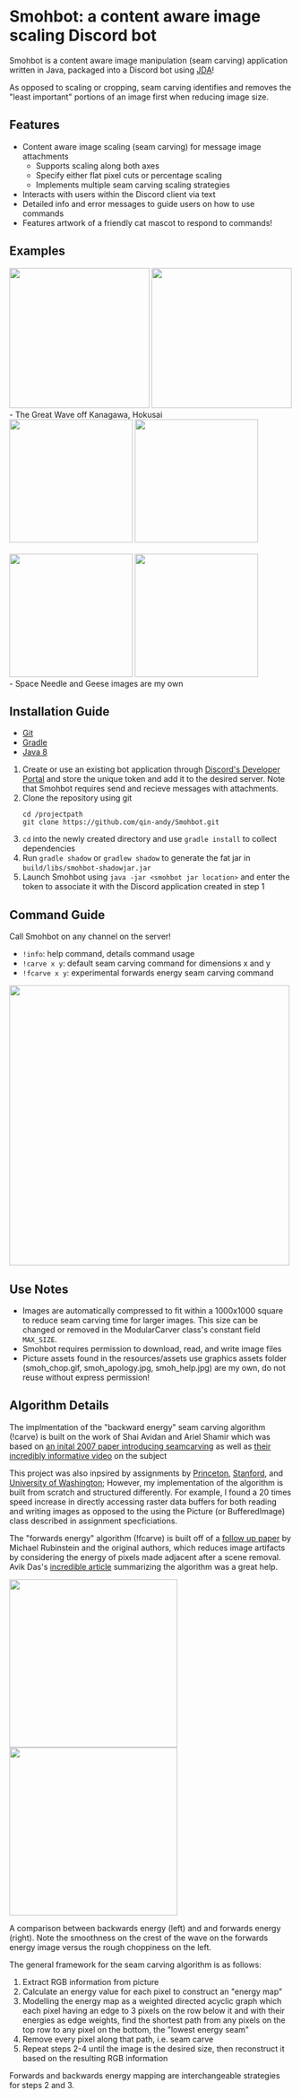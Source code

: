 
# Smohbot: a content aware image scaling Discord bot

Smohbot is a content aware image manipulation (seam carving) application written in Java, packaged
into a Discord bot using [JDA](https://github.com/DV8FromTheWorld/JDA)! 

As opposed to scaling or cropping, seam carving identifies and removes the "least important" portions of an
image first when reducing image size.

## Features
- Content aware image scaling (seam carving) for message image attachments 
  - Supports scaling along both axes
  - Specify either flat pixel cuts or percentage scaling
  - Implements multiple seam carving scaling strategies
- Interacts with users within the Discord client via text
- Detailed info and error messages to guide users on how to use commands
- Features artwork of a friendly cat mascot to respond to commands!

## Examples

<div>
  <img src="https://github.com/qin-andy/Smohbot/blob/assets/src/main/resources/assets/carve_demo_user.jpg" height="250">
  <img src="https://github.com/qin-andy/Smohbot/blob/assets/src/main/resources/assets/carve_demo_smohbot.JPG" height="250">
</div>
 - The Great Wave off Kanagawa, Hokusai

<br>
<div>
  <img src="https://github.com/qin-andy/Smohbot/blob/assets/src/main/resources/assets/seattle_demo1.png" height="220">
  <img src="https://github.com/qin-andy/Smohbot/blob/assets/src/main/resources/assets/seattle_demo2.PNG" height="220">
</div>

<br>
<div>
  <img src="https://github.com/qin-andy/Smohbot/blob/assets/src/main/resources/assets/goose_demo1.png" height="220">
  <img src="https://github.com/qin-andy/Smohbot/blob/assets/src/main/resources/assets/goose_demo2.png" height="220">
</div>
 - Space Needle and Geese images are my own

## Installation Guide
 - [Git](https://git-scm.com/)
 - [Gradle](https://gradle.org/)
 - [Java 8](https://www.oracle.com/java/technologies/javase/javase-jdk8-downloads.html)

  1. Create or use an existing bot application through [Discord's Developer Portal](https://discord.com/developers/applications) and store the unique token and add it to the desired server. Note that Smohbot requires send and recieve messages with attachments.
  2. Clone the repository using git
      ```
      cd /projectpath
      git clone https://github.com/qin-andy/Smohbot.git
      ```
  3. ``cd`` into the newly created directory and use ``gradle install`` to collect dependencies
  4. Run ``gradle shadow`` or ``gradlew shadow`` to generate the fat jar in ``build/libs/smohbot-shadowjar.jar``
  5. Launch Smohbot using ``java -jar <smohbot jar location>`` and enter the token to associate it with the Discord application created in step 1
  
## Command Guide
Call Smohbot on any channel on the server!
 - ``!info``: help command, details command usage
 - ``!carve x y``: default seam carving command for dimensions x and y
 - ``!fcarve x y``: experimental forwards energy seam carving command

<img src="https://github.com/qin-andy/Smohbot/blob/assets/src/main/resources/assets/info_demo.jpg" height="500">

## Use Notes
 - Images are automatically compressed to fit within a 1000x1000 square to reduce seam carving time for larger images. This size can be changed or removed in the ModularCarver class's constant field ``MAX_SIZE``.
 - Smohbot requires permission to download, read, and write image files
 - Picture assets found in the resources/assets use graphics assets folder (smoh_chop.gif, smoh_apology.jpg, smoh_help.jpg) are my own, do not reuse without express permission!
## Algorithm Details
The implmentation of the "backward energy" seam carving algorithm (!carve) is built on the work of Shai Avidan and Ariel Shamir which was based on [an inital 2007 paper introducing seamcarving](https://dl.acm.org/doi/10.1145/1276377.1276390) as well as [their incredibly informative video](https://www.youtube.com/watch?v=6NcIJXTlugc) on the subject

This project was also inpsired by assignments by [Princeton](https://www.cs.princeton.edu/courses/archive/fall14/cos226/assignments/seamCarving.html), [Stanford](http://nifty.stanford.edu/2015/hug-seam-carving/), and [University of Washington](https://courses.cs.washington.edu/courses/cse373/20sp/projects/seamcarving/); However, my implementation of the algorithm is built from scratch and structured differently. For example, I found a 20 times speed increase in directly accessing raster data buffers for both reading and writing images as opposed to the using the Picture (or BufferedImage) class described in assignment specficiations.

The "forwards energy" algorithm (!fcarve) is built off of a [follow up paper](https://dl.acm.org/doi/10.1145/1360612.1360615) by Michael Rubinstein and the original authors, which reduces image artifacts by considering the energy of pixels made adjacent after a scene removal. Avik Das's [incredible article](https://avikdas.com/2019/07/29/improved-seam-carving-with-forward-energy.html) summarizing the algorithm was a great help.

<div>
  <img src="https://github.com/qin-andy/Smohbot/blob/assets/src/main/resources/assets/hokusai_demo2.PNG" height="300">
  <img src="https://github.com/qin-andy/Smohbot/blob/assets/src/main/resources/assets/hokusai_demo3.PNG" height="300">
</div>

A comparison between backwards energy (left) and and forwards energy (right). Note the smoothness on the crest of the wave on the forwards energy image versus the rough choppiness on the left.

The general framework for the seam carving algorithm is as follows:
  1. Extract RGB information from picture
  2. Calculate an energy value for each pixel to construct an "energy map"
  3. Modelling the energy map as a weighted directed acyclic graph which each pixel having an edge to 3 pixels on the row below it and with their energies as edge weights, find the shortest path from any pixels on the top row to any pixel on the bottom, the "lowest energy seam"
  4. Remove every pixel along that path, i.e. seam carve
  5. Repeat steps 2-4 until the image is the desired size, then reconstruct it based on the resulting RGB information

Forwards and backwards energy mapping are interchangeable strategies for steps 2 and 3.

